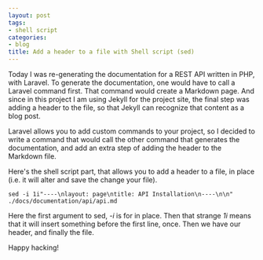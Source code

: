 ```yaml
---
layout: post
tags:
- shell script
categories:
- blog
title: Add a header to a file with Shell script (sed)
---
```


Today I was re-generating the documentation for a REST API written in PHP, with
Laravel. To generate the documentation, one would have to call a Laravel command first.
That command would create a Markdown page. And since in this project I am using Jekyll
for the project site, the final step was adding a header to the file, so that Jekyll
can recognize that content as a blog post.

Laravel allows you to add custom commands to your project, so I decided to write a command
that would call the other command that generates the documentation, and add an extra step
of adding the header to the Markdown file.

Here's the shell script part, that allows you to add a header to a file, in place (i.e.
it will alter and save the change your file).

```shell
sed -i 1i"----\nlayout: page\ntitle: API Installation\n----\n\n" ./docs/documentation/api/api.md
```

Here the first argument to sed, *-i* is for in place. Then that strange *1i*
means that it will insert something before the first line, once. Then we have our header,
and finally the file.

Happy hacking!
